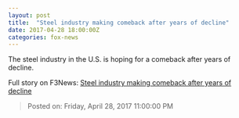 ```yaml
---
layout: post
title:  "Steel industry making comeback after years of decline"
date: 2017-04-28 18:00:00Z
categories: fox-news
---
```


The steel industry in the U.S. is hoping for a comeback after years of decline.


Full story on F3News: [Steel industry making comeback after years of decline](http://www.f3nws.com/n/scNtYB)

> Posted on: Friday, April 28, 2017 11:00:00 PM
